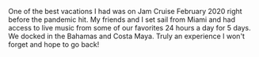 One of the best vacations I had was on Jam Cruise February 2020 right before the pandemic hit. My friends and I set sail from Miami and had access to live music from some of our favorites 24 hours a day for 5 days. We docked in the Bahamas and Costa Maya. Truly an experience I won't forget and hope to go back!